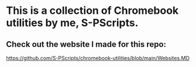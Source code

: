 # This is a collection of Chromebook utilities by me, S-PScripts.

## Check out the website I made for this repo:
https://github.com/S-PScripts/chromebook-utilities/blob/main/Websites.MD
